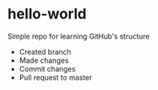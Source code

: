 # hello-world
Simple repo for learning GitHub's structure

- Created branch
- Made changes
- Commit changes
- Pull request to master

